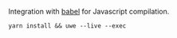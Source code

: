 Integration with [babel][] for Javascript compilation.

```
yarn install && uwe --live --exec
```

[babel]: https://babeljs.io

